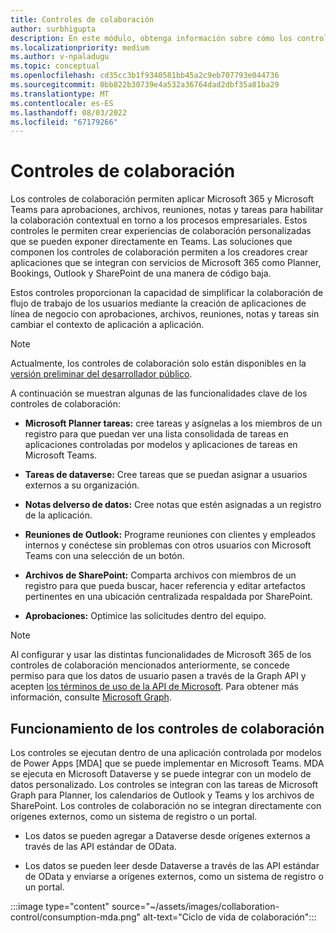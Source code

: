 ```yaml
---
title: Controles de colaboración
author: surbhigupta
description: En este módulo, obtenga información sobre cómo los controles de colaboración permiten a los creadores crear aplicaciones que se integran con servicios de Microsoft 365 como Planner, Bookings y Outlook.
ms.localizationpriority: medium
ms.author: v-npaladugu
ms.topic: conceptual
ms.openlocfilehash: cd35cc3b1f9340581bb45a2c9eb707793e044736
ms.sourcegitcommit: 0bb822b30739e4a532a36764dad2dbf35a81ba29
ms.translationtype: MT
ms.contentlocale: es-ES
ms.lasthandoff: 08/03/2022
ms.locfileid: "67179266"
---
```

# <a name="collaboration-controls"></a>Controles de colaboración

Los controles de colaboración permiten aplicar Microsoft 365 y Microsoft Teams para aprobaciones, archivos, reuniones, notas y tareas para habilitar la colaboración contextual en torno a los procesos empresariales. Estos controles le permiten crear experiencias de colaboración personalizadas que se pueden exponer directamente en Teams. Las soluciones que componen los controles de colaboración permiten a los creadores crear aplicaciones que se integran con servicios de Microsoft 365 como Planner, Bookings, Outlook y SharePoint de una manera de código baja.

Estos controles proporcionan la capacidad de simplificar la colaboración de flujo de trabajo de los usuarios mediante la creación de aplicaciones de línea de negocio con aprobaciones, archivos, reuniones, notas y tareas sin cambiar el contexto de aplicación a aplicación.

> [!NOTE]
> Actualmente, los controles de colaboración solo están disponibles en la [versión preliminar del desarrollador público](~/resources/dev-preview/developer-preview-intro.md).

A continuación se muestran algunas de las funcionalidades clave de los controles de colaboración:

* **Microsoft Planner tareas:** cree tareas y asígnelas a los miembros de un registro para que puedan ver una lista consolidada de tareas en aplicaciones controladas por modelos y aplicaciones de tareas en Microsoft Teams.

* **Tareas de dataverse:** Cree tareas que se puedan asignar a usuarios externos a su organización.

* **Notas delverso de datos:** Cree notas que estén asignadas a un registro de la aplicación.

* **Reuniones de Outlook:** Programe reuniones con clientes y empleados internos y conéctese sin problemas con otros usuarios con Microsoft Teams con una selección de un botón.

* **Archivos de SharePoint:** Comparta archivos con miembros de un registro para que pueda buscar, hacer referencia y editar artefactos pertinentes en una ubicación centralizada respaldada por SharePoint.

* **Aprobaciones:** Optimice las solicitudes dentro del equipo.

> [!NOTE]
> Al configurar y usar las distintas funcionalidades de Microsoft 365 de los controles de colaboración mencionados anteriormente, se concede permiso para que los datos de usuario pasen a través de la Graph API y acepten [los términos de uso de la API de Microsoft](/legal/microsoft-apis/terms-of-use?context=graph%2Fcontext). Para obtener más información, consulte [Microsoft Graph](/graph/overview).

## <a name="how-collaboration-controls-works"></a>Funcionamiento de los controles de colaboración

Los controles se ejecutan dentro de una aplicación controlada por modelos de Power Apps [MDA] que se puede implementar en Microsoft Teams. MDA se ejecuta en Microsoft Dataverse y se puede integrar con un modelo de datos personalizado. Los controles se integran con las tareas de Microsoft Graph para Planner, los calendarios de Outlook y Teams y los archivos de SharePoint. Los controles de colaboración no se integran directamente con orígenes externos, como un sistema de registro o un portal.

* Los datos se pueden agregar a Dataverse desde orígenes externos a través de las API estándar de OData.

* Los datos se pueden leer desde Dataverse a través de las API estándar de OData y enviarse a orígenes externos, como un sistema de registro o un portal.

:::image type="content" source="~/assets/images/collaboration-control/consumption-mda.png" alt-text="Ciclo de vida de colaboración":::
